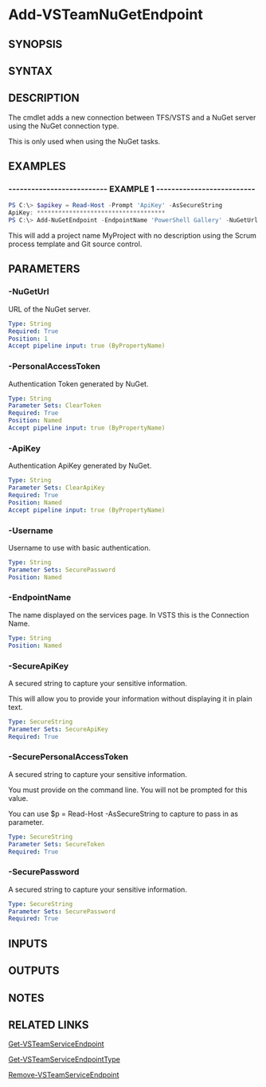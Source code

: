 <!-- #include "./common/header.md" -->

# Add-VSTeamNuGetEndpoint

## SYNOPSIS

<!-- #include "./synopsis/Add-VSTeamNuGetEndpoint.md" -->

## SYNTAX

## DESCRIPTION

The cmdlet adds a new connection between TFS/VSTS and a NuGet server using the NuGet connection type.

This is only used when using the NuGet tasks.

## EXAMPLES

### -------------------------- EXAMPLE 1 --------------------------

```PowerShell
PS C:\> $apikey = Read-Host -Prompt 'ApiKey' -AsSecureString
ApiKey: ************************************
PS C:\> Add-NuGetEndpoint -EndpointName 'PowerShell Gallery' -NuGetUrl 'https://www.powershellgallery.com/api/v2/package' -SecureApiKey $apikey
```

This will add a project name MyProject with no description using the Scrum process
template and Git source control.

## PARAMETERS

<!-- #include "./params/projectName.md" -->

### -NuGetUrl

URL of the NuGet server.

```yaml
Type: String
Required: True
Position: 1
Accept pipeline input: true (ByPropertyName)
```

### -PersonalAccessToken

Authentication Token generated by NuGet.

```yaml
Type: String
Parameter Sets: ClearToken
Required: True
Position: Named
Accept pipeline input: true (ByPropertyName)
```

### -ApiKey

Authentication ApiKey generated by NuGet.

```yaml
Type: String
Parameter Sets: ClearApiKey
Required: True
Position: Named
Accept pipeline input: true (ByPropertyName)
```

### -Username

Username to use with basic authentication.

```yaml
Type: String
Parameter Sets: SecurePassword
Position: Named
```

### -EndpointName

The name displayed on the services page.
In VSTS this is the Connection Name.

```yaml
Type: String
Position: Named
```

### -SecureApiKey

A secured string to capture your sensitive information.

This will allow you to provide your information without displaying it in plain text.

```yaml
Type: SecureString
Parameter Sets: SecureApiKey
Required: True
```

### -SecurePersonalAccessToken

A secured string to capture your sensitive information.

You must provide on the command line. You will not be prompted for this value.

You can use $p = Read-Host -AsSecureString to capture to pass in as parameter.

```yaml
Type: SecureString
Parameter Sets: SecureToken
Required: True
```

### -SecurePassword

A secured string to capture your sensitive information.

```yaml
Type: SecureString
Parameter Sets: SecurePassword
Required: True
```

## INPUTS

## OUTPUTS

## NOTES

## RELATED LINKS

[Get-VSTeamServiceEndpoint](Get-VSTeamServiceEndpoint.md)

[Get-VSTeamServiceEndpointType](Get-VSTeamServiceEndpointType.md)

[Remove-VSTeamServiceEndpoint](Remove-VSTeamServiceEndpoint.md)